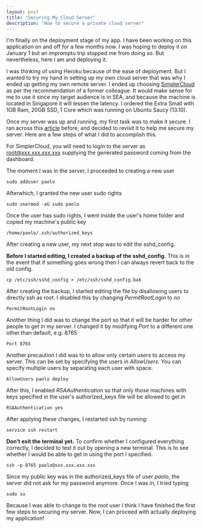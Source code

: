 ```yaml
---
layout: post
title: "Securing My Cloud Server"
description: "How to secure a private cloud server"
---
```


I'm finally on the deployment stage of my app. I have been working on this application on and off for a few months now. I was hoping to deploy it on January 1 but an impromptu trip stopped me from doing so. But nevertheless, here I am and deploying it.

I was thinking of using Heroku because of the ease of deployment. But I wanted to try my hand in setting up my own cloud server that was why I ended up getting my own remote server. I ended up choosing [SimplerCloud](http://www.simplercloud.com) as per the recommendation of a former colleague. It would make sense for me to use it since my target audience is in SEA, and because the machine is located in Singapore it will lessen the latency. I ordered the Extra Small with 1GB Ram, 20GB SSD, 1 Core which was running on Ubuntu Saucy (13.10).

Once my server was up and running, my first task was to make it secure. I ran across this [article](http://robmclarty.com/blog/how-to-setup-a-production-server-for-rails-4) before, and decided to revisit it to help me secure my server. Here are a few steps of what I did to accomplish this.

For SimplerCloud, you will need to login to the server as root@xxx.xxx.xxx.xxx supplying the generated password coming from the dashboard.

The moment I was in the server, I proceeded to creating a new user

    sudo adduser paolo

Afterwhich, I granted the new user sudo rights

    sudo usermod -aG sudo paolo

Once the user has sudo rights, I went inside the user's home folder and copied my machine's public key

    /home/paolo/.ssh/authorized_keys


After creating a new user, my next stop was to edit the sshd_config.

**Before I started editing, I created a backup of the sshd_config.** This is in the event that if something goes wrong then I can always revert back to the old config.

    cp /etc/ssh/sshd_config > /etc/ssh/sshd_config.bak

After creating the backup, I started editing the file by disallowing users to directly ssh as root. I disabled this by changing *PermitRootLogin* to *no*

    PermitRootLogin no

Another thing I did was to change the port so that it will be harder for other people to get in my server. I changed it by modifying *Port* to a different one other than default, e.g. 8765

    Port 8765

Another precaution I did was to to allow only certain users to access my server. This can be set by specifying the users in *AllowUsers*. You can specify multiple users by separating each user with space.

    AllowUsers paolo deploy

After this, I enabled *RSAAuthentication* so that only those machines with keys specified in the user's authorized_keys file will be allowed to get in

    RSAAuthentication yes

After applying these changes, I restarted ssh by running:

    service ssh restart

**Don't exit the terminal yet.** To confirm whether I configured everything correctly, I decided to test it out by opening a new terminal. This is to see whether I would be able to get in using the port I specified.

    ssh -p 8765 paolo@xxx.xxx.xxx.xxx

Since my public key was in the authorized_keys file of user *paolo*, the server did not ask for my password anymore. Once I was in, I tried typing

    sudo su

Because I was able to change to the *root* user I think I have finished the first few steps to securing my server. Now, I can proceed with actually deploying my application!